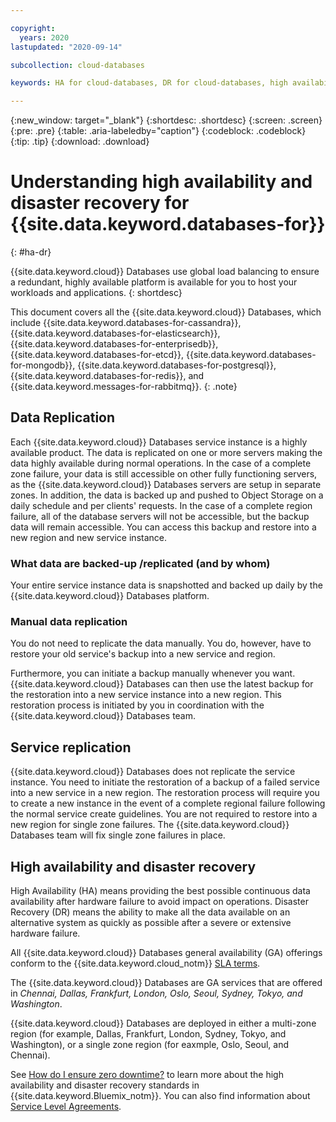 ```yaml
---

copyright:
  years: 2020
lastupdated: "2020-09-14"

subcollection: cloud-databases

keywords: HA for cloud-databases, DR for cloud-databases, high availability for cloud-databases, disaster recovery for cloud-databases, failover for cloud-databases

---
```


{:new_window: target="_blank"}
{:shortdesc: .shortdesc}
{:screen: .screen}
{:pre: .pre}
{:table: .aria-labeledby="caption"}
{:codeblock: .codeblock}
{:tip: .tip}
{:download: .download}

# Understanding high availability and disaster recovery for {{site.data.keyword.databases-for}}
{: #ha-dr}

{{site.data.keyword.cloud}} Databases use global load balancing to ensure a redundant, highly available platform is available for you to host your workloads and applications.
{: shortdesc}

This document covers all the {{site.data.keyword.cloud}} Databases, which include {{site.data.keyword.databases-for-cassandra}}, {{site.data.keyword.databases-for-elasticsearch}}, {{site.data.keyword.databases-for-enterprisedb}}, {{site.data.keyword.databases-for-etcd}}, {{site.data.keyword.databases-for-mongodb}}, {{site.data.keyword.databases-for-postgresql}}, {{site.data.keyword.databases-for-redis}}, and {{site.data.keyword.messages-for-rabbitmq}}. 
{: .note}

## Data Replication 
  
Each {{site.data.keyword.cloud}} Databases service instance is a highly available product. The data is replicated on one or more servers making the data highly available during normal operations. In the case of a complete zone failure, your data is still accessible on other fully functioning servers, as the {{site.data.keyword.cloud}} Databases servers are setup in separate zones. In addition, the data is backed up and pushed to Object Storage on a daily schedule and per clients' requests. In the case of a complete region failure, all of the database servers will not be accessible, but the backup data will remain accessible. You can access this backup and restore into a new region and new service instance. 

### What data are backed-up /replicated (and by whom) 
Your entire service instance data is snapshotted and backed up daily by the {{site.data.keyword.cloud}} Databases platform. 

### Manual data replication  
You do not need to replicate the data manually. You do, however, have to restore your old service's backup into a new service and region. 

Furthermore, you can initiate a backup manually whenever you want. {{site.data.keyword.cloud}} Databases can then use the latest backup for the restoration into a new service instance into a new region. This restoration process is initiated by you in coordination with the {{site.data.keyword.cloud}} Databases team.

## Service replication 

{{site.data.keyword.cloud}} Databases does not replicate the service instance. You need to initiate the restoration of a backup of a failed service into a new service in a new region. The restoration process will require you to create a new instance in the event of a complete regional failure following the normal service create guidelines. You are not required to restore into a new region for single zone failures. The {{site.data.keyword.cloud}} Databases team will fix  single zone failures in place.


## High availability and disaster recovery

High Availability (HA) means providing the best possible continuous data availability after hardware failure to avoid impact on operations. Disaster Recovery (DR) means the ability to make all the data available on an alternative system as quickly as possible after a severe or extensive hardware failure.

All {{site.data.keyword.cloud}} Databases general availability (GA) offerings conform to the {{site.data.keyword.cloud_notm}} [SLA terms](/docs/overview?topic=overview-slas). 

The {{site.data.keyword.cloud}} Databases are GA services that are offered in _Chennai, Dallas, Frankfurt, London, Oslo, Seoul, Sydney, Tokyo, and Washington_. 

{{site.data.keyword.cloud}} Databases are deployed in either a multi-zone region (for example, Dallas, Frankfurt, London, Sydney, Tokyo, and Washington), or a single zone region (for eaxmple, Oslo, Seoul, and Chennai). 

See [How do I ensure zero downtime?](/docs/overview?topic=overview-zero-downtime#zero-downtime) to learn more about the high availability and disaster recovery standards in {{site.data.keyword.Bluemix_notm}}. You can also find information about [Service Level Agreements](/docs/overview?topic=overview-zero-downtime#SLAs).  


